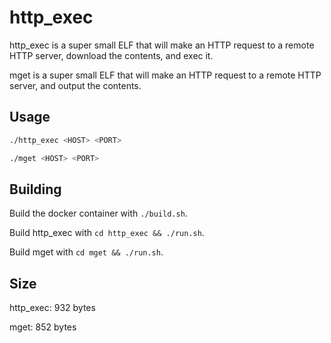 # http_exec

http_exec is a super small ELF that will make an HTTP request to a remote HTTP server, download the contents, and exec it.

mget is a super small ELF that will make an HTTP request to a remote HTTP server, and output the contents.


## Usage

```sh
./http_exec <HOST> <PORT>
```

```sh
./mget <HOST> <PORT>
```


## Building

Build the docker container with `./build.sh`.

Build http_exec with `cd http_exec && ./run.sh`.

Build mget with `cd mget && ./run.sh`.


## Size

http_exec: 932 bytes

mget: 852 bytes